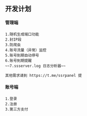 ## 开发计划
#### 管理端
```
1.随机生成端口功能
2.封IP段
3.防爬虫
4.账号流量（异常）监控
5.账号到期自动停号
6.账号到期提醒
~~7.ssserver.log 日志分析器~~

其他需求请到 https://t.me/ssrpanel 提
```

#### 账号端
```
1.登录
2.注册
3.第三方支付
```